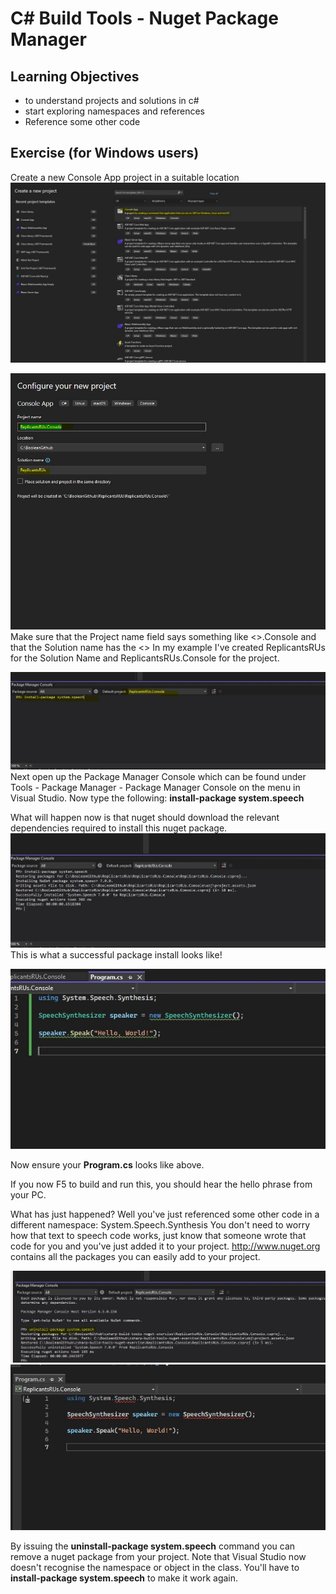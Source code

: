 # C# Build Tools - Nuget Package Manager


## Learning Objectives
- to understand projects and solutions in c#
- start exploring namespaces and references
- Reference some other code



## Exercise (for Windows users)

Create a new Console App project in a suitable location 
![](./images/1.JPG)

![](./images/2.JPG)
Make sure that the Project name field says something like <<fakecompanyname>>.Console  and that the Solution name has the <<fakecompanyname>>
In my example I've created ReplicantsRUs for the Solution Name and ReplicantsRUs.Console for the project.

![](./images/3.JPG)
Next open up the Package Manager Console which can be found under Tools - Package Manager - Package Manager Console on the menu in Visual Studio.
Now type the following:  **install-package system.speech**

What will happen now is that nuget should download the relevant dependencies required to install this nuget package.
![](./images/4.JPG)
This is what a successful package install looks like!


![](./images/5.JPG)  

Now ensure your **Program.cs** looks like above.

If you now F5 to build and run this, you should hear the hello phrase from your PC.

What has just happened?
Well you've just referenced some other code in a different namespace:  System.Speech.Synthesis 
You don't need to worry how that text to speech code works, just know that someone wrote that code for you and you've just added it to your project.
http://www.nuget.org contains all the packages you can easily add to your project.

![](./images/6.JPG)
![](./images/7.JPG)  

By issuing the **uninstall-package system.speech** command you can remove a nuget package from your project.  Note that Visual Studio now doesn't recognise the namespace or object in the class.  You'll have to **install-package system.speech** to make it work again.
